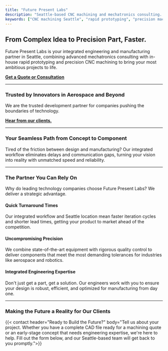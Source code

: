 ```yaml
---
title: "Future Present Labs"
description: "Seattle-based CNC machining and mechatronics consulting. Fast turnarounds, precision parts, and integrated engineering solutions."
keywords: ["CNC machining Seattle", "rapid prototyping", "precision machining", "mechatronics consulting", "aerospace machining"]
---
```


## From Complex Idea to Precision Part, Faster.

Future Present Labs is your integrated engineering and manufacturing partner in Seattle, combining advanced mechatronics consulting with in-house rapid prototyping and precision CNC machining to bring your most ambitious projects to life.

[**Get a Quote or Consultation**](#contact)

---

### Trusted by Innovators in Aerospace and Beyond
We are the trusted development partner for companies pushing the boundaries of technology.

[**Hear from our clients.**](/categories/partnerships)

---

### Your Seamless Path from Concept to Component
Tired of the friction between design and manufacturing? Our integrated workflow eliminates delays and communication gaps, turning your vision into reality with unmatched speed and reliability.

---

### The Partner You Can Rely On
Why do leading technology companies choose Future Present Labs? We deliver a strategic advantage.

#### Quick Turnaround Times
Our integrated workflow and Seattle location mean faster iteration cycles and shorter lead times, getting your product to market ahead of the competition.

#### Uncompromising Precision
We combine state-of-the-art equipment with rigorous quality control to deliver components that meet the most demanding tolerances for industries like aerospace and robotics.

#### Integrated Engineering Expertise
Don't just get a part, get a solution. Our engineers work with you to ensure your design is robust, efficient, and optimized for manufacturing from day one.

---

### Making the Future a Reality for Our Clients

{{< contact header="Ready to Build the Future?" body="Tell us about your project. Whether you have a complete CAD file ready for a machining quote or an early-stage concept that needs engineering expertise, we're here to help. Fill out the form below, and our Seattle-based team will get back to you promptly.">}}


